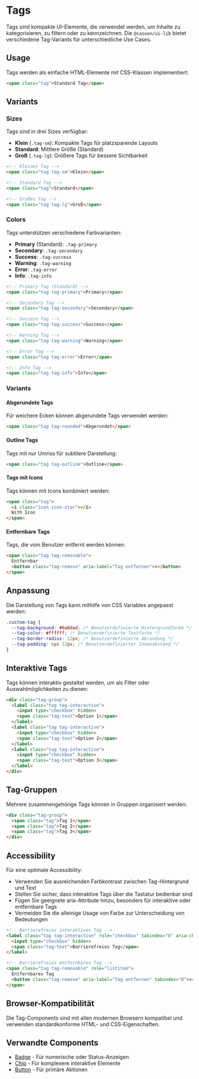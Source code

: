 # Tags

Tags sind kompakte UI-Elemente, die verwendet werden, um Inhalte zu kategorisieren, zu filtern oder zu kennzeichnen. Die `@casoon/ui-lib` bietet verschiedene Tag-Variants für unterschiedliche Use Cases.

## Usage

Tags werden als einfache HTML-Elemente mit CSS-Klassen implementiert:

```html
<span class="tag">Standard Tag</span>
```

## Variants

### Sizes

Tags sind in drei Sizes verfügbar:

- **Klein** (`.tag-sm`): Kompakte Tags für platzsparende Layouts
- **Standard**: Mittlere Größe (Standard)
- **Groß** (`.tag-lg`): Größere Tags für bessere Sichtbarkeit

```html
<!-- Kleines Tag -->
<span class="tag tag-sm">Klein</span>

<!-- Standard Tag -->
<span class="tag">Standard</span>

<!-- Großes Tag -->
<span class="tag tag-lg">Groß</span>
```

### Colors

Tags unterstützen verschiedene Farbvarianten:

- **Primary** (Standard): `.tag-primary`
- **Secondary**: `.tag-secondary`
- **Success**: `.tag-success`
- **Warning**: `.tag-warning`
- **Error**: `.tag-error`
- **Info**: `.tag-info`

```html
<!-- Primary Tag (Standard) -->
<span class="tag tag-primary">Primary</span>

<!-- Secondary Tag -->
<span class="tag tag-secondary">Secondary</span>

<!-- Success Tag -->
<span class="tag tag-success">Success</span>

<!-- Warning Tag -->
<span class="tag tag-warning">Warning</span>

<!-- Error Tag -->
<span class="tag tag-error">Error</span>

<!-- Info Tag -->
<span class="tag tag-info">Info</span>
```

### Variants

#### Abgerundete Tags

Für weichere Ecken können abgerundete Tags verwendet werden:

```html
<span class="tag tag-rounded">Abgerundet</span>
```

#### Outline Tags

Tags mit nur Umriss für subtilere Darstellung:

```html
<span class="tag tag-outline">Outline</span>
```

#### Tags mit Icons

Tags können mit Icons kombiniert werden:

```html
<span class="tag">
  <i class="icon icon-star"></i>
  With Icon
</span>
```

#### Entfernbare Tags

Tags, die vom Benutzer entfernt werden können:

```html
<span class="tag tag-removable">
  Entfernbar
  <button class="tag-remove" aria-label="Tag entfernen">×</button>
</span>
```

## Anpassung

Die Darstellung von Tags kann mithilfe von CSS Variables angepasst werden:

```css
.custom-tag {
  --tag-background: #6a0dad; /* Benutzerdefinierte Hintergrundfarbe */
  --tag-color: #ffffff; /* Benutzerdefinierte Textfarbe */
  --tag-border-radius: 12px; /* Benutzerdefinierte Abrundung */
  --tag-padding: 6px 12px; /* Benutzerdefinierter Innenabstand */
}
```

## Interaktive Tags

Tags können interaktiv gestaltet werden, um als Filter oder Auswahlmöglichkeiten zu dienen:

```html
<div class="tag-group">
  <label class="tag tag-interactive">
    <input type="checkbox" hidden>
    <span class="tag-text">Option 1</span>
  </label>
  <label class="tag tag-interactive">
    <input type="checkbox" hidden>
    <span class="tag-text">Option 2</span>
  </label>
  <label class="tag tag-interactive">
    <input type="checkbox" hidden>
    <span class="tag-text">Option 3</span>
  </label>
</div>
```

## Tag-Gruppen

Mehrere zusammengehörige Tags können in Gruppen organisiert werden:

```html
<div class="tag-group">
  <span class="tag">Tag 1</span>
  <span class="tag">Tag 2</span>
  <span class="tag">Tag 3</span>
</div>
```

## Accessibility

Für eine optimale Accessibility:

- Verwenden Sie ausreichenden Farbkontrast zwischen Tag-Hintergrund und Text
- Stellen Sie sicher, dass interaktive Tags über die Tastatur bedienbar sind
- Fügen Sie geeignete aria-Attribute hinzu, besonders für interaktive oder entfernbare Tags
- Vermeiden Sie die alleinige Usage von Farbe zur Unterscheidung von Bedeutungen

```html
<!-- Barrierefreies interaktives Tag -->
<label class="tag tag-interactive" role="checkbox" tabindex="0" aria-checked="false">
  <input type="checkbox" hidden>
  <span class="tag-text">Barrierefreies Tag</span>
</label>

<!-- Barrierefreies entfernbares Tag -->
<span class="tag tag-removable" role="listitem">
  Entfernbares Tag
  <button class="tag-remove" aria-label="Tag entfernen" tabindex="0">×</button>
</span>
```

## Browser-Kompatibilität

Die Tag-Components sind mit allen modernen Browsern kompatibel und verwenden standardkonforme HTML- und CSS-Eigenschaften.

## Verwandte Components

- [Badge](/components/elements/badge.md) - Für numerische oder Status-Anzeigen
- [Chip](/components/elements/chip.md) - Für komplexere interaktive Elemente
- [Button](/components/elements/button.md) - Für primäre Aktionen 